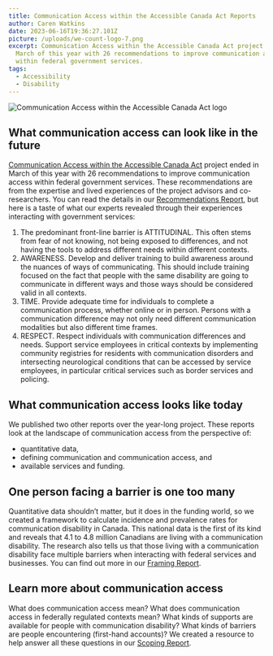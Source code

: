 ```yaml
---
title: Communication Access within the Accessible Canada Act Reports
author: Caren Watkins
date: 2023-06-16T19:36:27.101Z
picture: /uploads/we-count-logo-7.png
excerpt: Communication Access within the Accessible Canada Act project ended in
  March of this year with 26 recommendations to improve communication access
  within federal government services.
tags:
  - Accessibility
  - Disability
---
```

![Communication Access within the Accessible Canada Act logo](/uploads/commacc2.png)

## What communication access can look like in the future

[Communication Access within the Accessible Canada Act](https://idrc.ocadu.ca/projects/communication-access-within-the-accessible-canada-act/) project ended in March of this year with 26 recommendations to improve communication access within federal government services. These recommendations are from the expertise and lived experiences of the project advisors and co-researchers. You can read the details in our [Recommendations Report](https://idrc.ocadu.ca/projects/communication-access-reports/), but here is a taste of what our experts revealed through their experiences interacting with government services:

1. The predominant front-line barrier is ATTITUDINAL. This often stems from fear of not knowing, not being exposed to differences, and not having the tools to address different needs within different contexts.
2. AWARENESS. Develop and deliver training to build awareness around the nuances of ways of communicating. This should include training focused on the fact that people with the same disability are going to communicate in different ways and those ways should be considered valid in all contexts.
3. TIME. Provide adequate time for individuals to complete a communication process, whether online or in person. Persons with a communication difference may not only need different communication modalities but also different time frames.
4. RESPECT. Respect individuals with communication differences and needs. Support service employees in critical contexts by implementing community registries for residents with communication disorders and intersecting neurological conditions that can be accessed by service employees, in particular critical services such as border services and policing.

## What communication access looks like today

We published two other reports over the year-long project. These reports look at the landscape of communication access from the perspective of:

* quantitative data,
* defining communication and communication access, and
* available services and funding.

## One person facing a barrier is one too many

Quantitative data shouldn’t matter, but it does in the funding world, so we created a framework to calculate incidence and prevalence rates for communication disability in Canada. This national data is the first of its kind and reveals that 4.1 to 4.8 million Canadians are living with a communication disability. The research also tells us that those living with a communication disability face multiple barriers when interacting with federal services and businesses. You can find out more in our [Framing Report](https://idrc.ocadu.ca/projects/communication-access-reports/).   

## Learn more about communication access

What does communication access mean? What does communication access in federally regulated contexts mean? What kinds of supports are available for people with communication disability? What kinds of barriers are people encountering (first-hand accounts)? We created a resource to help answer all these questions in our [Scoping Report](https://idrc.ocadu.ca/projects/communication-access-reports/).